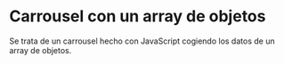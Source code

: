 <h1> Carrousel con un array de objetos </h1>

<p> Se trata de un carrousel hecho con JavaScript cogiendo los datos de un array de objetos. </p>
